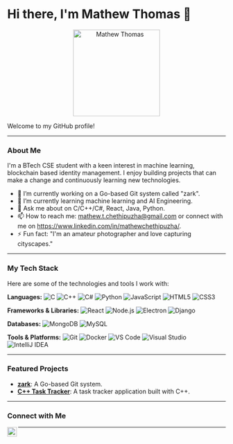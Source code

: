 # Hi there, I'm Mathew Thomas 👋

<p align="center">
  <img src="https://github.com/user-attachments/assets/6546c6f1-8885-4884-a0a2-71e480e2b3ac" alt="Mathew Thomas" width="200"/>
</p>

Welcome to my GitHub profile!

---

### About Me

I'm a BTech CSE student with a keen interest in machine learning, blockchain based identity management. I enjoy building projects that can make a change and continuously learning new technologies.

-   🔭 I’m currently working on a Go-based Git system called "zark".
-   🌱 I’m currently learning machine learning and AI Engineering.
-   💬 Ask me about on C/C++/C#, React, Java, Python.
-   📫 How to reach me: mathew.t.chethipuzha@gmail.com or connect with me on https://www.linkedin.com/in/mathewchethipuzha/.
-   ⚡ Fun fact: "I'm an amateur photographer and love capturing cityscapes."

---

### My Tech Stack

Here are some of the technologies and tools I work with:

**Languages:**
![C](https://img.shields.io/badge/C-A8B9CC?style=for-the-badge&logo=c&logoColor=white)
![C++](https://img.shields.io/badge/C%2B%2B-00599C?style=for-the-badge&logo=c%2B%2B&logoColor=white)
![C#](https://img.shields.io/badge/C%23-239120?style=for-the-badge&logo=c-sharp&logoColor=white)
![Python](https://img.shields.io/badge/Python-3776AB?style=for-the-badge&logo=python&logoColor=white)
![JavaScript](https://img.shields.io/badge/JavaScript-F7DF1E?style=for-the-badge&logo=javascript&logoColor=black)
![HTML5](https://img.shields.io/badge/HTML5-E34F26?style=for-the-badge&logo=html5&logoColor=white)
![CSS3](https://img.shields.io/badge/CSS3-1572B6?style=for-the-badge&logo=css3&logoColor=white)

**Frameworks & Libraries:**
![React](https://img.shields.io/badge/React-61DAFB?style=for-the-badge&logo=react&logoColor=black)
![Node.js](https://img.shields.io/badge/Node.js-339933?style=for-the-badge&logo=node.js&logoColor=white)
![Electron](https://img.shields.io/badge/Electron-47848F?style=for-the-badge&logo=electron&logoColor=white)
![Django](https://img.shields.io/badge/Django-092E20?style=for-the-badge&logo=django&logoColor=white)

**Databases:**
![MongoDB](https://img.shields.io/badge/MongoDB-47A248?style=for-the-badge&logo=mongodb&logoColor=white)
![MySQL](https://img.shields.io/badge/MySQL-4479A1?style=for-the-badge&logo=mysql&logoColor=white)

**Tools & Platforms:**
![Git](https://img.shields.io/badge/Git-F05032?style=for-the-badge&logo=git&logoColor=white)
![Docker](https://img.shields.io/badge/Docker-2496ED?style=for-the-badge&logo=docker&logoColor=white)
![VS Code](https://img.shields.io/badge/VS%20Code-007ACC?style=for-the-badge&logo=visual-studio-code&logoColor=white)
![Visual Studio](https://img.shields.io/badge/Visual%20Studio-5C2D91?style=for-the-badge&logo=visual-studio&logoColor=white)
![IntelliJ IDEA](https://img.shields.io/badge/IntelliJ%20IDEA-000000?style=for-the-badge&logo=intellij-idea&logoColor=white)

---

### Featured Projects

-   **[zark](https://github.com/M-Chethipuzha/Zark)**: A Go-based Git system.
-   **[C++ Task Tracker](https://github.com/M-Chethipuzha/Task-Tracker)**: A task tracker application built with C++.

---


### Connect with Me

[<img align="left" alt="LinkedIn" width="22px" src="https://cdn.jsdelivr.net/npm/simple-icons@v3/icons/linkedin.svg" />](https://www.linkedin.com/in/mathewchethipuzha/)

---
